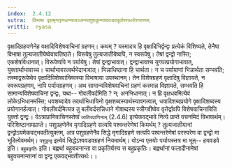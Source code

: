 ```yaml
---
index:  2.4.12
sutra:  विभाषा वृक्षमृगतृणधान्यव्यञ्जनपशुशकुन्यश्ववडवपूर्वापराधरोत्तराणाम्
vritti:  nyasa
---
```


वृक्षादिग्रहयणेनेह वक्षादिविशेषवाचिनां ग्रहणम्। कथम् ? यस्मादत्र हि वृक्षादिभिर्द्वन्द्वः प्रत्येकं विशिष्यते, तेनैषा विभाषा तुल्यजातीयेष्वेवावतिष्ठते। विरूपेषु तुल्यजातीयेष्वपि, न स्वरूपेषु। तेषां द्वन्द्वो नास्ति; एकशेषविधानात्। विरूपेष्वपि न पर्यायेषु। तेषां द्वन्द्वाभावात्। द्वन्द्वाभावश्च युगपत्प्रयोगाभावात्, युक्तार्थाभावाच्च। चार्थाभावस्त्वर्थभेदाभावात्। भिन्नाधिष्ठाना हि चार्थता। न च पर्यायाणां भिन्नार्थता सम्भवति; तस्माद्वरूपेष्वेव वृक्षादिविशेषवाचिष्वस्या विभाषाया उपस्थानम्। तेन विशेषग्रहणं वृक्षादिषु विज्ञायते, न स्वरूपग्रहणम्, नापि पर्यायग्रहणम्। अथ सामान्यविशेषवाचिनां ग्रहणं कस्मान्न विज्ञायते, सम्भवति हि सामान्यविशेषवाचिनां द्वन्द्वः, यथा-- गोवलीवर्दमिति ? न; अनभिधानात्। न हि वृक्षधवमित्येवं लोकेऽभिधानमस्ति; धवशब्दादेव तदर्थाभिधायिनो वृक्षशब्दस्यार्थस्यावगत्वात्, धवादिशब्दप्रयोगे वृक्षादिशब्दस्य प्रयोगानर्हत्वात्। गोवलीवर्दमित्यत्र तु बलीवर्दसन्निधाने गोशब्दस्य स्त्रीगवीष्वेव वृत्तेर्द्वावपि विशेषवाचिनाविति युक्तो द्वन्द्वः। येऽत्राप्राणिवाचिनस्तेषां `जातिरप्राणिनाम्` (2.4.6) इत्येकवद्भावे नित्ये प्राप्ते वचनमिदं विभाषार्थम्। परिशिष्टानामप्राप्ते। पशुग्रहणेनैव मृगादिग्रहणे सत्यपि पश्वन्तरेणेषां किमर्थम् ? तुल्यजातीयानां द्वन्द्वोऽयमेकवद्भवतीत्युक्तम्, अत्र पशुग्रहणेनैव सिद्धे मृगादिग्रहणे सत्यपि पश्वन्तरेणेषां परस्परेण वा द्वन्द्वो मा भूदित्येवमर्थम्। `पशुद्वन्द्व` इत्येवं सिद्धेऽश्ववडवग्रहणं नियमार्थम्। योऽन्य एतयोः पर्यायस्तत्र मा भूत्-- हयवडवे इति।
`बहुप्रकृतिः` इति। बह्वर्था बहुवचनान्ता वा प्रकृतिर्यस्य स बहुप्रकृतिः। बह्वर्थानां फलादीनामेषां बहुवचनान्तानां वा द्वन्द्व एकवद्भवतीत्यर्थः।।

